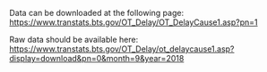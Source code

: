 Data can be downloaded at the following page: https://www.transtats.bts.gov/OT_Delay/OT_DelayCause1.asp?pn=1

Raw data should be available here: https://www.transtats.bts.gov/OT_Delay/ot_delaycause1.asp?display=download&pn=0&month=9&year=2018
